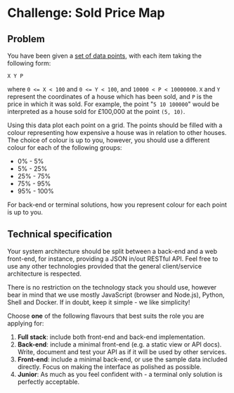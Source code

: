 # Challenge: Sold Price Map

## Problem

You have been given a [set of data points](sold-price-data.txt), with each item taking the following form:

```
X Y P
```

where `0 <= X < 100` and `0 <= Y < 100`, and `10000 < P < 10000000`.
`X` and `Y` represent the coordinates of a house which has been sold, and `P` is the price in which it was sold. For example, the point "`5 10 100000`" would be interpreted as a house sold for £100,000 at the point `(5, 10)`.

Using this data plot each point on a grid. The points should be filled with a colour representing how expensive a house was in relation to other houses. The choice of colour is up to you, however, you should use a different colour for each of the following groups:

- 0% - 5%
- 5% - 25%
- 25% - 75%
- 75% - 95%
- 95% - 100%

For back-end or terminal solutions, how you represent colour for each point is up to you.

## Technical specification

Your system architecture should be split between a back-end and a web front-end, for instance, providing a JSON in/out RESTful API. Feel free to use any other technologies provided that the general client/service architecture is respected.

There is no restriction on the technology stack you should use, however bear in mind that we use mostly JavaScript (browser and Node.js), Python, Shell and Docker. If in doubt, keep it simple - we like simplicity!

Choose **one** of the following flavours that best suits the role you are applying for:

1. **Full stack**: include both front-end and back-end implementation.
1. **Back-end**: include a minimal front-end (e.g. a static view or API docs). Write, document and test your API as if it will be used by other services.
1. **Front-end**: include a minimal back-end, or use the sample data included directly. Focus on making the interface as polished as possible.
1. **Junior**: As much as you feel confident with - a terminal only solution is perfectly acceptable.
